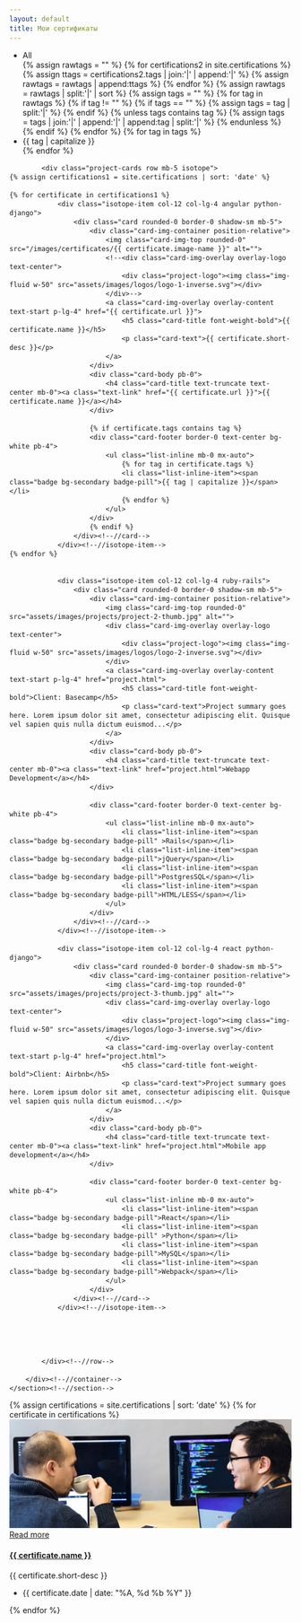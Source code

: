 ```yaml
---
layout: default
title: Мои сертификаты
---
```

<section class="section pt-5">
    <div class="container">
	        <div class="text-center">
		        <ul id="filters" class="filters mb-5 mx-auto ps-0">
					<li class="type active" data-filter="*">All</li>
{% assign rawtags = "" %}
{% for certifications2 in site.certifications %}
	{% assign ttags = certifications2.tags | join:'|' | append:'|' %}
	{% assign rawtags = rawtags | append:ttags %}
{% endfor %}
{% assign rawtags = rawtags | split:'|' | sort %}
{% assign tags = "" %}
{% for tag in rawtags %}
	{% if tag != "" %}
		{% if tags == "" %}
			{% assign tags = tag | split:'|' %}
		{% endif %}
		{% unless tags contains tag %}
			{% assign tags = tags | join:'|' | append:'|' | append:tag | split:'|' %}
		{% endunless %}
	{% endif %}
{% endfor %}
{% for tag in tags %}
	<li class="type" data-filter=".{{ tag }}">{{ tag | capitalize }}</li>
{% endfor %}
	            </ul><!--//filters-->
	        </div>
		
			
			
			<div class="project-cards row mb-5 isotope">			
    {% assign certifications1 = site.certifications | sort: 'date' %}
	
    {% for certificate in certifications1 %}		
		        <div class="isotope-item col-12 col-lg-4 angular python-django">
					<div class="card rounded-0 border-0 shadow-sm mb-5">
						<div class="card-img-container position-relative">
							<img class="card-img-top rounded-0" src="/images/certificates/{{ certificate.image-name }}" alt="">
							<!--<div class="card-img-overlay overlay-logo text-center">
								<div class="project-logo"><img class="img-fluid w-50" src="assets/images/logos/logo-1-inverse.svg"></div>
							</div>-->
							<a class="card-img-overlay overlay-content text-start p-lg-4" href="{{ certificate.url }}">
								<h5 class="card-title font-weight-bold">{{ certificate.name }}</h5>
							    <p class="card-text">{{ certificate.short-desc }}</p>
							</a>
						</div>
						<div class="card-body pb-0">
							<h4 class="card-title text-truncate text-center mb-0"><a class="text-link" href="{{ certificate.url }}">{{ certificate.name }}</a></h4>
						</div>
						
						{% if certificate.tags contains tag %}
						<div class="card-footer border-0 text-center bg-white pb-4">
							<ul class="list-inline mb-0 mx-auto">
								{% for tag in certificate.tags %}
						        <li class="list-inline-item"><span class="badge bg-secondary badge-pill">{{ tag | capitalize }}</span></li>
								{% endfor %}
							</ul>
					    </div>
						{% endif %}
				    </div><!--//card-->
		        </div><!--//isotope-item-->
	{% endfor %}
	
		        
		        <div class="isotope-item col-12 col-lg-4 ruby-rails">
					<div class="card rounded-0 border-0 shadow-sm mb-5">
						<div class="card-img-container position-relative">
							<img class="card-img-top rounded-0" src="assets/images/projects/project-2-thumb.jpg" alt="">
							<div class="card-img-overlay overlay-logo text-center">
								<div class="project-logo"><img class="img-fluid w-50" src="assets/images/logos/logo-2-inverse.svg"></div>
							</div>
							<a class="card-img-overlay overlay-content text-start p-lg-4" href="project.html">
								<h5 class="card-title font-weight-bold">Client: Basecamp</h5>
							    <p class="card-text">Project summary goes here. Lorem ipsum dolor sit amet, consectetur adipiscing elit. Quisque vel sapien quis nulla dictum euismod...</p>
							</a>
						</div>
						<div class="card-body pb-0">
							<h4 class="card-title text-truncate text-center mb-0"><a class="text-link" href="project.html">Webapp Development</a></h4>
						</div>
						
						<div class="card-footer border-0 text-center bg-white pb-4">
							<ul class="list-inline mb-0 mx-auto">
						        <li class="list-inline-item"><span class="badge bg-secondary badge-pill" >Rails</span></li>
						        <li class="list-inline-item"><span class="badge bg-secondary badge-pill">jQuery</span></li>
						        <li class="list-inline-item"><span class="badge bg-secondary badge-pill">PostgresSQL</span></li>
						        <li class="list-inline-item"><span class="badge bg-secondary badge-pill">HTML/LESS</span></li>
							</ul>
					    </div>
				    </div><!--//card-->
		        </div><!--//isotope-item-->
		        
		        <div class="isotope-item col-12 col-lg-4 react python-django">
					<div class="card rounded-0 border-0 shadow-sm mb-5">
						<div class="card-img-container position-relative">
							<img class="card-img-top rounded-0" src="assets/images/projects/project-3-thumb.jpg" alt="">
							<div class="card-img-overlay overlay-logo text-center">
								<div class="project-logo"><img class="img-fluid w-50" src="assets/images/logos/logo-3-inverse.svg"></div>
							</div>
							<a class="card-img-overlay overlay-content text-start p-lg-4" href="project.html">
								<h5 class="card-title font-weight-bold">Client: Airbnb</h5>
							    <p class="card-text">Project summary goes here. Lorem ipsum dolor sit amet, consectetur adipiscing elit. Quisque vel sapien quis nulla dictum euismod...</p>
							</a>
						</div>
						<div class="card-body pb-0">
							<h4 class="card-title text-truncate text-center mb-0"><a class="text-link" href="project.html">Mobile app development</a></h4>
						</div>
						
						<div class="card-footer border-0 text-center bg-white pb-4">
							<ul class="list-inline mb-0 mx-auto">
						        <li class="list-inline-item"><span class="badge bg-secondary badge-pill">React</span></li>
						        <li class="list-inline-item"><span class="badge bg-secondary badge-pill" >Python</span></li>
						        <li class="list-inline-item"><span class="badge bg-secondary badge-pill">MySQL</span></li>
						        <li class="list-inline-item"><span class="badge bg-secondary badge-pill">Webpack</span></li>
							</ul>
					    </div>
				    </div><!--//card-->
		        </div><!--//isotope-item-->
		        

		        

			    
	        </div><!--//row-->

        </div><!--//container-->
    </section><!--//section-->



































<section class="section pt-5">
    <div class="container blog-cards">	        
	    <div class="row">
        {% assign certifications = site.certifications | sort: 'date' %}
        {% for certificate in certifications %}
		    <div class="col-12 col-md-6 col-lg-4 mb-5">
			    <div class="card rounded-0 border-0 shadow-sm eq-height">
					<div class="card-img-container position-relative">
				        <img class="card-img-top rounded-0" src="assets/images/blog/blog-post-thumb-3.jpg" alt="">
				        <div class="card-img-overlay overlay-mask  text-center p-0">
					        <div class="overlay-mask-content text-center w-100 position-absolute">
							    <a class="btn btn-primary" href="{{ certificate.url }}">Read more</a>
					        </div>
					        <a class="overlay-mask-link position-absolute w-100 h-100" href="{{ certificate.url }}"></a>
						</div>
					</div>
					<div class="card-body pb-4">
						<h4 class="card-title mb-2"><a class="text-link" href="{{ certificate.url }}">{{ certificate.name }}</a></h4>
							<div class="card-text">
								<div class="excerpt">{{ certificate.short-desc }}</div>
							</div>
						</div>
						<div class="card-footer border-0">
							<ul class="meta list-inline mb-0">
								<li class="list-inline-item me-3"><i class="far fa-clock me-2"></i>{{ certificate.date | date: "%A, %d %b %Y" }}</li>
								<!--<li class="list-inline-item"><i class="fas fa-comment me-2"></i><a class="text-link" href="#">23 Comments</a></li>-->
							</ul>
						</div>
				    </div><!--//card-->
		        </div>
			{% endfor %}
		</div>
	</div>
</section>		

